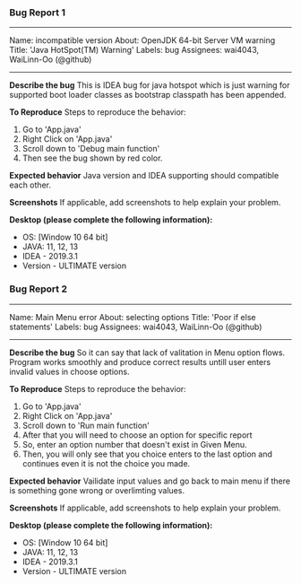 ### Bug Report 1
---
Name: incompatible version
About: OpenJDK 64-bit Server VM warning 
Title: 'Java HotSpot(TM) Warning'
Labels: bug
Assignees: wai4043, WaiLinn-Oo (@github)

---

**Describe the bug**
This is IDEA bug for java hotspot which is just warning for supported boot loader classes as bootstrap classpath has been appended.

**To Reproduce**
Steps to reproduce the behavior:
1. Go to 'App.java'
2. Right Click on 'App.java'
3. Scroll down to 'Debug main function'
4. Then see the bug shown by red color.

**Expected behavior**
Java version and IDEA supporting should compatible each other.

**Screenshots**
If applicable, add screenshots to help explain your problem.

**Desktop (please complete the following information):**
 - OS: [Window 10 64 bit]
 - JAVA: 11, 12, 13
 - IDEA - 2019.3.1
 - Version - ULTIMATE version
 
 ### Bug Report 2
---
Name: Main Menu error
About: selecting options 
Title: 'Poor if else statements'
Labels: bug
Assignees: wai4043, WaiLinn-Oo (@github)

---

**Describe the bug**
So it can say that lack of valitation in Menu option flows. Program works smoothly and produce correct results untill user enters invalid values in choose options. 

**To Reproduce**
Steps to reproduce the behavior:
1. Go to 'App.java'
2. Right Click on 'App.java'
3. Scroll down to 'Run main function'
4. After that you will need to choose an option for specific report 
5. So, enter an option number that doesn't exist in Given Menu. 
6. Then, you will only see that you choice enters to the last option and continues even it is not the choice you made. 

**Expected behavior**
Vailidate input values and go back to main menu if there is something gone wrong or overlimting values. 

**Screenshots**
If applicable, add screenshots to help explain your problem.

**Desktop (please complete the following information):**
 - OS: [Window 10 64 bit]
 - JAVA: 11, 12, 13
 - IDEA - 2019.3.1
 - Version - ULTIMATE version
 
